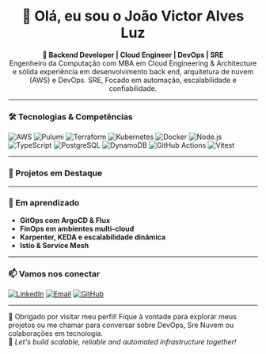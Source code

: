<h1 align="center">👋 Olá, eu sou o João Victor Alves Luz</h1>

<p align="center">
  <b>🚀 Backend Developer | Cloud Engineer | DevOps | SRE </b><br/>
  Engenheiro da Computação com MBA em Cloud Engineering & Architecture e sólida experiência em desenvolvimento back end, arquitetura de nuvem (AWS) e DevOps. SRE, Focado em automação, escalabilidade e confiabilidade.
</p>

---

### 🛠️ Tecnologias & Competências

![AWS](https://img.shields.io/badge/AWS-232F3E?style=for-the-badge&logo=amazonaws&logoColor=white)
![Pulumi](https://img.shields.io/badge/Pulumi-8131AF?style=for-the-badge&logo=pulumi&logoColor=white)
![Terraform](https://img.shields.io/badge/Terraform-7B42BC?style=for-the-badge&logo=terraform&logoColor=white)
![Kubernetes](https://img.shields.io/badge/Kubernetes-326CE5?style=for-the-badge&logo=kubernetes&logoColor=white)
![Docker](https://img.shields.io/badge/Docker-2496ED?style=for-the-badge&logo=docker&logoColor=white)
![Node.js](https://img.shields.io/badge/Node.js-339933?style=for-the-badge&logo=nodedotjs&logoColor=white)
![TypeScript](https://img.shields.io/badge/TypeScript-3178C6?style=for-the-badge&logo=typescript&logoColor=white)
![PostgreSQL](https://img.shields.io/badge/PostgreSQL-4169E1?style=for-the-badge&logo=postgresql&logoColor=white)
![DynamoDB](https://img.shields.io/badge/DynamoDB-4053D6?style=for-the-badge&logo=amazondynamodb&logoColor=white)
![GitHub Actions](https://img.shields.io/badge/GitHub%20Actions-2088FF?style=for-the-badge&logo=githubactions&logoColor=white)
![Vitest](https://img.shields.io/badge/Vitest-6E9F18?style=for-the-badge&logo=vitest&logoColor=white)

---

### 📌 Projetos em Destaque


---

### 🎯 Em aprendizado

- **GitOps com ArgoCD & Flux**
- **FinOps em ambientes multi-cloud**
- **Karpenter, KEDA e escalabilidade dinâmica**
- **Istio & Service Mesh**

---

### 📫 Vamos nos conectar

[![LinkedIn](https://img.shields.io/badge/LinkedIn-0A66C2?style=for-the-badge&logo=linkedin&logoColor=white)](https://www.linkedin.com/in/joaoalvesluz/)
[![Email](https://img.shields.io/badge/E--mail-D14836?style=for-the-badge&logo=gmail&logoColor=white)](mailto:engluzjoao@gmail.com)
[![GitHub](https://img.shields.io/badge/GitHub-100000?style=for-the-badge&logo=github&logoColor=white)](https://github.com/joaoaluz)

---

💬 Obrigado por visitar meu perfil! Fique à vontade para explorar meus projetos ou me chamar para conversar sobre DevOps, Sre Nuvem ou colaborações em tecnologia.  
🚀 *Let's build scalable, reliable and automated infrastructure together!*
